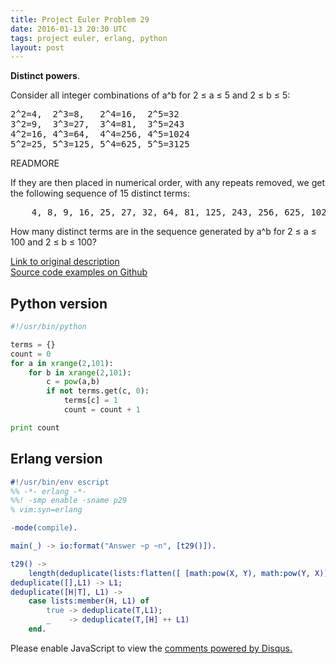 ```yaml
---
title: Project Euler Problem 29
date: 2016-01-13 20:30 UTC
tags: project euler, erlang, python
layout: post
---
```


<b>Distinct powers</b>.

Consider all integer combinations of a^b for 2 ≤ a ≤ 5 and 2 ≤ b ≤ 5:

<pre>
2^2=4,  2^3=8,   2^4=16,  2^5=32
3^2=9,  3^3=27,  3^4=81,  3^5=243
4^2=16, 4^3=64,  4^4=256, 4^5=1024
5^2=25, 5^3=125, 5^4=625, 5^5=3125
</pre>

READMORE

If they are then placed in numerical order, with any repeats removed, we get the following sequence of 15 distinct terms:

<pre>
    4, 8, 9, 16, 25, 27, 32, 64, 81, 125, 243, 256, 625, 1024, 3125
</pre>

How many distinct terms are in the sequence generated by a^b for 2 ≤ a ≤ 100 and 2 ≤ b ≤ 100?

[Link to original description](https://projecteuler.net/problem=29)<br/>
[Source code examples on Github](https://github.com/mijkenator/pr_euler/tree/master/p29)<br>

## Python version
```python
#!/usr/bin/python

terms = {}
count = 0
for a in xrange(2,101):
    for b in xrange(2,101):
        c = pow(a,b)
        if not terms.get(c, 0):
            terms[c] = 1
            count = count + 1

print count

```

## Erlang version
```erlang
#!/usr/bin/env escript
%% -*- erlang -*-
%%! -smp enable -sname p29
% vim:syn=erlang

-mode(compile).

main(_) -> io:format("Answer ~p ~n", [t29()]).

t29() ->
    length(deduplicate(lists:flatten([ [math:pow(X, Y), math:pow(Y, X)] || X <- lists:seq(2,100), Y <- lists:seq(2,100)]), [])).
deduplicate([],L1) -> L1;
deduplicate([H|T], L1) ->
    case lists:member(H, L1) of
        true -> deduplicate(T,L1);
        _    -> deduplicate(T,[H] ++ L1)
    end. 

```

<div id="disqus_thread"></div>
<script>
/**
* RECOMMENDED CONFIGURATION VARIABLES: EDIT AND UNCOMMENT THE SECTION BELOW TO INSERT DYNAMIC VALUES FROM YOUR PLATFORM OR CMS.
* LEARN WHY DEFINING THESE VARIABLES IS IMPORTANT: https://disqus.com/admin/universalcode/#configuration-variables
*/
/*
var disqus_config = function () {
    this.page.url = '2016/01/13/project-euler-problem-29/'; // Replace PAGE_URL with your page's canonical URL variable
    this.page.identifier = 'pep29'; // Replace PAGE_IDENTIFIER with your page's unique identifier variable
};
*/
(function() { // DON'T EDIT BELOW THIS LINE
var d = document, s = d.createElement('script');

s.src = '//mijkenator.disqus.com/embed.js';

s.setAttribute('data-timestamp', +new Date());
(d.head || d.body).appendChild(s);
})();
</script>
<noscript>Please enable JavaScript to view the <a href="https://disqus.com/?ref_noscript" rel="nofollow">comments powered by Disqus.</a></noscript>

